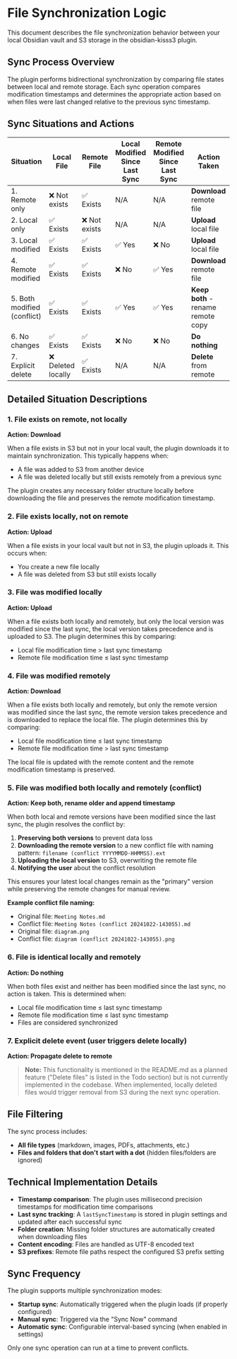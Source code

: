 # File Synchronization Logic

This document describes the file synchronization behavior between your local Obsidian vault and S3 storage in the obsidian-kisss3 plugin.

## Sync Process Overview

The plugin performs bidirectional synchronization by comparing file states between local and remote storage. Each sync operation compares modification timestamps and determines the appropriate action based on when files were last changed relative to the previous sync timestamp.

## Sync Situations and Actions

| Situation | Local File | Remote File | Local Modified Since Last Sync | Remote Modified Since Last Sync | Action Taken |
|-----------|------------|-------------|--------------------------------|--------------------------------|--------------|
| 1. Remote only | ❌ Not exists | ✅ Exists | N/A | N/A | **Download** remote file |
| 2. Local only | ✅ Exists | ❌ Not exists | N/A | N/A | **Upload** local file |
| 3. Local modified | ✅ Exists | ✅ Exists | ✅ Yes | ❌ No | **Upload** local file |
| 4. Remote modified | ✅ Exists | ✅ Exists | ❌ No | ✅ Yes | **Download** remote file |
| 5. Both modified (conflict) | ✅ Exists | ✅ Exists | ✅ Yes | ✅ Yes | **Keep both** - rename remote copy |
| 6. No changes | ✅ Exists | ✅ Exists | ❌ No | ❌ No | **Do nothing** |
| 7. Explicit delete | ❌ Deleted locally | ✅ Exists | N/A | N/A | **Delete** from remote |

## Detailed Situation Descriptions

### 1. File exists on remote, not locally
**Action: Download**

When a file exists in S3 but not in your local vault, the plugin downloads it to maintain synchronization. This typically happens when:
- A file was added to S3 from another device
- A file was deleted locally but still exists remotely from a previous sync

The plugin creates any necessary folder structure locally before downloading the file and preserves the remote modification timestamp.

### 2. File exists locally, not on remote
**Action: Upload**

When a file exists in your local vault but not in S3, the plugin uploads it. This occurs when:
- You create a new file locally
- A file was deleted from S3 but still exists locally

### 3. File was modified locally
**Action: Upload**

When a file exists both locally and remotely, but only the local version was modified since the last sync, the local version takes precedence and is uploaded to S3. The plugin determines this by comparing:
- Local file modification time > last sync timestamp
- Remote file modification time ≤ last sync timestamp

### 4. File was modified remotely
**Action: Download**

When a file exists both locally and remotely, but only the remote version was modified since the last sync, the remote version takes precedence and is downloaded to replace the local file. The plugin determines this by comparing:
- Local file modification time ≤ last sync timestamp  
- Remote file modification time > last sync timestamp

The local file is updated with the remote content and the remote modification timestamp is preserved.

### 5. File was modified both locally and remotely (conflict)
**Action: Keep both, rename older and append timestamp**

When both local and remote versions have been modified since the last sync, the plugin resolves the conflict by:

1. **Preserving both versions** to prevent data loss
2. **Downloading the remote version** to a new conflict file with naming pattern: `filename (conflict YYYYMMDD-HHMMSS).ext`
3. **Uploading the local version** to S3, overwriting the remote file
4. **Notifying the user** about the conflict resolution

This ensures your latest local changes remain as the "primary" version while preserving the remote changes for manual review.

**Example conflict file naming:**
- Original file: `Meeting Notes.md`
- Conflict file: `Meeting Notes (conflict 20241022-143055).md`
- Original file: `diagram.png`
- Conflict file: `diagram (conflict 20241022-143055).png`

### 6. File is identical locally and remotely
**Action: Do nothing**

When both files exist and neither has been modified since the last sync, no action is taken. This is determined when:
- Local file modification time ≤ last sync timestamp
- Remote file modification time ≤ last sync timestamp
- Files are considered synchronized

### 7. Explicit delete event (user triggers delete locally)
**Action: Propagate delete to remote**

> **Note:** This functionality is mentioned in the README.md as a planned feature ("Delete files" is listed in the Todo section) but is not currently implemented in the codebase. When implemented, locally deleted files would trigger removal from S3 during the next sync operation.

## File Filtering

The sync process includes:
- **All file types** (markdown, images, PDFs, attachments, etc.)
- **Files and folders that don't start with a dot** (hidden files/folders are ignored)

## Technical Implementation Details

- **Timestamp comparison**: The plugin uses millisecond precision timestamps for modification time comparisons
- **Last sync tracking**: A `lastSyncTimestamp` is stored in plugin settings and updated after each successful sync
- **Folder creation**: Missing folder structures are automatically created when downloading files
- **Content encoding**: Files are handled as UTF-8 encoded text
- **S3 prefixes**: Remote file paths respect the configured S3 prefix setting

## Sync Frequency

The plugin supports multiple synchronization modes:
- **Startup sync**: Automatically triggered when the plugin loads (if properly configured)
- **Manual sync**: Triggered via the "Sync Now" command
- **Automatic sync**: Configurable interval-based syncing (when enabled in settings)

Only one sync operation can run at a time to prevent conflicts.